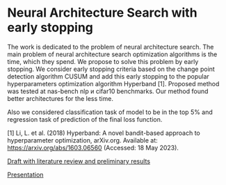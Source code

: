 #  Neural Architecture Search with early stopping

The work is dedicated to the problem of neural architecture search. The main problem of neural architecture search optimization algorithms is the time, which they spend. We propose to solve this problem by early stopping. We consider early stopping criteria based on the change point detection algorithm CUSUM and add this early stopping to the popular hyperparameters optimization algorithm Hyperband [1]. Proposed method was tested at nas-bench nlp и cifar10 benchmarks. Our method found better architectures for the less time.

Also we considered classification task of model to be in the top 5% and regression task of prediction of the final loss function.

[1] Li, L. et al. (2018) Hyperband: A novel bandit-based approach to hyperparameter optimization, arXiv.org. Available at: https://arxiv.org/abs/1603.06560 (Accessed: 18 May 2023). 

[Draft with literature review and preliminary results](https://docs.google.com/document/d/1A0nhXXczofwsRUDMEmy6MImaiPf9JAJ5CazqGcetn5Q/edit?usp=sharing)

[Presentation]()


